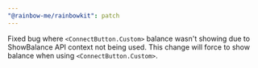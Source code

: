 ```yaml
---
"@rainbow-me/rainbowkit": patch
---
```


Fixed bug where `<ConnectButton.Custom>` balance wasn't showing due to ShowBalance API context not being used. This change will force to show balance when using `<ConnectButton.Custom>`.
